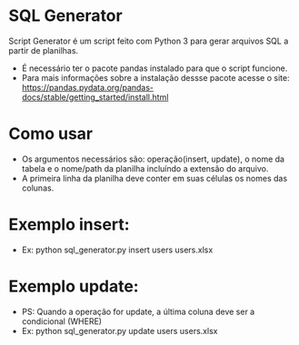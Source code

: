 # SQL Generator
Script Generator é um script feito com Python 3 para gerar arquivos SQL a partir de planilhas.
  - É necessário ter o pacote pandas instalado para que o script funcione. 
  - Para mais informações sobre a instalação dessse pacote acesse o site: https://pandas.pydata.org/pandas-docs/stable/getting_started/install.html
  
# Como usar
  - Os argumentos necessários são: operação(insert, update), o nome da tabela e o nome/path da planilha incluíndo a extensão do arquivo.
  - A primeira linha da planilha deve conter em suas células os nomes das colunas.
  
# Exemplo insert:
  - Ex: python sql_generator.py insert users users.xlsx
# Exemplo update:
  - PS: Quando a operação for update, a última coluna deve ser a condicional (WHERE)
  - Ex: python sql_generator.py update users users.xlsx
